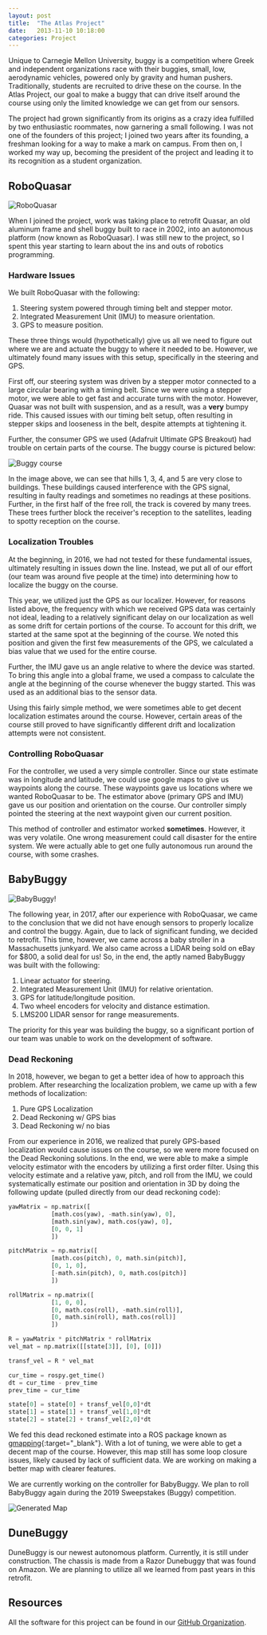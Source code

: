 ```yaml
---
layout: post
title:  "The Atlas Project"
date:   2013-11-10 10:18:00
categories: Project
---
```


Unique to Carnegie Mellon University, buggy is a competition where Greek and independent organizations race with their buggies, small, low, aerodynamic vehicles, powered only by gravity and human pushers. Traditionally, students are recruited to drive these on the course. In the Atlas Project, our goal to make a buggy that can drive itself around the course using only the limited knowledge we can get from our sensors.
<!--more-->

The project had grown significantly from its origins as a crazy idea fulfilled by two enthusiastic roommates, now garnering a small following. I was not one of the founders of this project; I joined two years after its founding, a freshman looking for a way to make a mark on campus. From then on, I worked my way up, becoming the president of the project and leading it to its recognition as a student organization.

## RoboQuasar
![RoboQuasar](/assets/images/atlasproject/quasar2.jpg)

When I joined the project, work was taking place to retrofit Quasar, an old aluminum frame and shell buggy built to race in 2002, into an autonomous platform (now known as RoboQuasar). I was still new to the project, so I spent this year starting to learn about the ins and outs of robotics programming.

### Hardware Issues

We built RoboQuasar with the following:

1. Steering system powered through timing belt and stepper motor.
2. Integrated Measurement Unit (IMU) to measure orientation.
3. GPS to measure position.

These three things would (hypothetically) give us all we need to figure out where we are and actuate the buggy to where it needed to be. However, we ultimately found many issues with this setup, specifically in the steering and GPS.

First off, our steering system was driven by a stepper motor connected to a large circular bearing with a timing belt. Since we were using a stepper motor, we were able to get fast and accurate turns with the motor. However, Quasar was not built with suspension, and as a result, was a **very** bumpy ride. This caused issues with our timing belt setup, often resulting in stepper skips and looseness in the belt, despite attempts at tightening it.

Further, the consumer GPS we used (Adafruit Ultimate GPS Breakout) had trouble on certain parts of the course. The buggy course is pictured below:

![Buggy course](/assets/images/atlasproject/course.jpg)

In the image above, we can see that hills 1, 3, 4, and 5 are very close to buildings. These buildings caused interference with the GPS signal, resulting in faulty readings and sometimes no readings at these positions. Further, in the first half of the free roll, the track is covered by many trees. These trees further block the receiver's reception to the satellites, leading to spotty reception on the course.

### Localization Troubles

At the beginning, in 2016, we had not tested for these fundamental issues, ultimately resulting in issues down the line. Instead, we put all of our effort (our team was around five people at the time) into determining how to localize the buggy on the course.

This year, we utilized just the GPS as our localizer. However, for reasons listed above, the frequency with which we received GPS data was certainly not ideal, leading to a relatively significant delay on our localization as well as some drift for certain portions of the course. To account for this drift, we started at the same spot at the beginning of the course. We noted this position and given the first few measurements of the GPS, we calculated a bias value that we used for the entire course.

Further, the IMU gave us an angle relative to where the device was started. To bring this angle into a global frame, we used a compass to calculate the angle at the beginning of the course whenever the buggy started. This was used as an additional bias to the sensor data.

Using this fairly simple method, we were sometimes able to get decent localization estimates around the course. However, certain areas of the course still proved to have significantly different drift and localization attempts were not consistent.

### Controlling RoboQuasar

For the controller, we used a very simple controller. Since our state estimate was in longitude and latitude, we could use google maps to give us waypoints along the course. These waypoints gave us locations where we wanted RoboQuasar to be. The estimator above (primary GPS and IMU) gave us our position and orientation on the course. Our controller simply pointed the steering at the next waypoint given our current position.

This method of controller and estimator worked **sometimes**. However, it was very volatile. One wrong measurement could call disaster for the entire system. We were actually able to get one fully autonomous run around the course, with some crashes.

## BabyBuggy

![BabyBuggy!](/assets/images/atlasproject/babybuggy1.jpg)

The following year, in 2017, after our experience with RoboQuasar, we came to the conclusion that we did not have enough sensors to properly localize and control the buggy. Again, due to lack of significant funding, we decided to retrofit. This time, however, we came across a baby stroller in a Massachusetts junkyard. We also came across a LIDAR being sold on eBay for $800, a solid deal for us! So, in the end, the aptly named BabyBuggy was built with the following:

1. Linear actuator for steering.
2. Integrated Measurement Unit (IMU) for relative orientation.
3. GPS for latitude/longitude position.
4. Two wheel encoders for velocity and distance estimation.
5. LMS200 LIDAR sensor for range measurements.

The priority for this year was building the buggy, so a significant portion of our team was unable to work on the development of software.

### Dead Reckoning

In 2018, however, we began to get a better idea of how to approach this problem. After researching the localization problem, we came up with a few methods of localization:

1. Pure GPS Localization
2. Dead Reckoning w/ GPS bias
3. Dead Reckoning w/ no bias

From our experience in 2016, we realized that purely GPS-based localization would cause issues on the course, so we were more focused on the Dead Reckoning solutions. In the end, we were able to make a simple velocity estimator with the encoders by utilizing a first order filter. Using this velocity estimate and a relative yaw, pitch, and roll from the IMU, we could systematically estimate our position and orientation in 3D by doing the following update (pulled directly from our dead reckoning code):

```python
yawMatrix = np.matrix([
            [math.cos(yaw), -math.sin(yaw), 0],
            [math.sin(yaw), math.cos(yaw), 0],
            [0, 0, 1]
            ])

pitchMatrix = np.matrix([
            [math.cos(pitch), 0, math.sin(pitch)],
            [0, 1, 0],
            [-math.sin(pitch), 0, math.cos(pitch)]
            ])

rollMatrix = np.matrix([
            [1, 0, 0],
            [0, math.cos(roll), -math.sin(roll)],
            [0, math.sin(roll), math.cos(roll)]
            ])

R = yawMatrix * pitchMatrix * rollMatrix
vel_mat = np.matrix([[state[3]], [0], [0]])

transf_vel = R * vel_mat

cur_time = rospy.get_time()
dt = cur_time - prev_time
prev_time = cur_time

state[0] = state[0] + transf_vel[0,0]*dt
state[1] = state[1] + transf_vel[1,0]*dt
state[2] = state[2] + transf_vel[2,0]*dt
```

We fed this dead reckoned estimate into a ROS package known as [gmapping](http://wiki.ros.org/gmapping){:target="_blank"}. With a lot of tuning, we were able to get a decent map of the course. However, this map still has some loop closure issues, likely caused by lack of sufficient data. We are working on making a better map with clearer features.

We are currently working on the controller for BabyBuggy. We plan to roll BabyBuggy again during the 2019 Sweepstakes (Buggy) competition.

![Generated Map](/assets/images/atlasproject/map.png)

## DuneBuggy

DuneBuggy is our newest autonomous platform. Currently, it is still under construction. The chassis is made from a Razor Dunebuggy that was found on Amazon. We are planning to utilize all we learned from past years in this retrofit.

## Resources

All the software for this project can be found in our [GitHub Organization](https://github.com/AtlasBuggy).